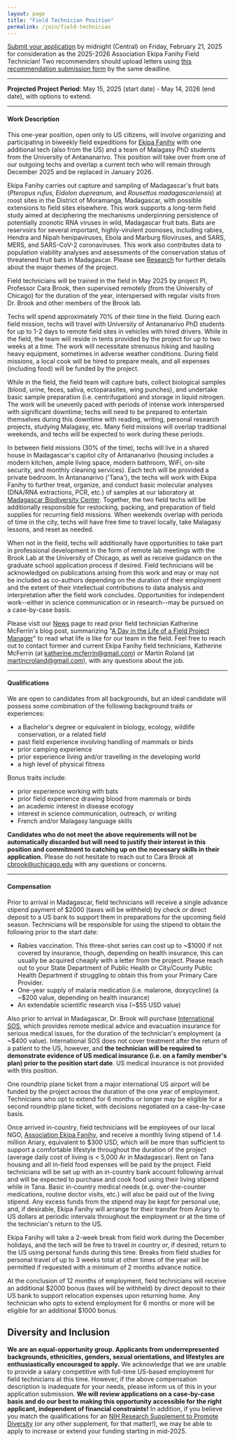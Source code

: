 ```yaml
---
layout: page
title: "Field Technician Position"
permalink: /join/field-technician
---
```


<!--
<div class="bs-callout bs-callout-info">
<p>Applications are now closed for the Ekipa Fanihy field technician position. We will be in touch with applicants in the next few weeks!</p>
<p><em>This page last updated September 19, 2024.</em></p>

</div>

-->


<div class="bs-callout bs-callout-warning">
  <p><a href="https://airtable.com/appLs4nO1FA55ZY6Q/shrtQ6x9ZhkZxKByh">Submit your application</a> by midnight (Central) on Friday, February 21, 2025 for consideration as the 2025-2026 Association Ekipa Fanihy Field Technician! Two recommenders should upload letters using <a href="https://airtable.com/appLs4nO1FA55ZY6Q/shr8UH06iLlqbqtyb">this recommendation submission form</a> by the same deadline.</p>
</div>



---

**Projected Project Period**: May 15, 2025 (start date) - May 14, 2026 (end date), with options to extend. 

---

#### **Work Description**

This one-year position, open only to US citizens, will involve organizing and participating in biweekly field expeditions for [Ekipa Fanihy](https://ekipafanihy.org) with one additional tech (also from the US) and a team of Malagasy PhD students from the University of Antananarivo. This position will take over from one of our outgoing techs and overlap a current tech who will remain through December 2025 and be replaced in January 2026. 

Ekipa Fanihy carries out capture and sampling of Madagascar's fruit bats (*Pteropus rufus,* *Eidolon dupreanum,* and *Rousettus madagascariensis*) at roost sites in the District of Moramanga, Madagascar, with possible extensions to field sites elsewhere. This work supports a long-term field study aimed at deciphering the mechanisms underpinning persistence of potentially zoonotic RNA viruses in wild, Madagascar fruit bats. Bats are reservoirs for several important, highly-virulent zoonoses, including rabies, Hendra and Nipah henipaviruses, Ebola and Marburg filoviruses, and SARS, MERS, and SARS-CoV-2 coronaviruses. This work also contributes data to population viability analyses and assessments of the conservation status of threatened fruit bats in Madagascar. Please see [Research](/research_interests) for further details about the major themes of the project.

Field technicians will be trained in the field in May 2025 by project PI, Professor Cara Brook, then supervised remotely (from the University of Chicago) for the duration of the year, interspersed with regular visits from Dr. Brook and other members of the Brook lab.

Techs will spend approximately 70% of their time in the field. During each field mission, techs will travel with University of Antananarivo PhD students for up to 1-2 days to remote field sites in vehicles with hired drivers. While in the field, the team will reside in tents provided by the project for up to two weeks at a time. The work will necessitate strenuous hiking and hauling heavy equipment, sometimes in adverse weather conditions. During field missions, a local cook will be hired to prepare meals, and all expenses (including food) will be funded by the project.  

While in the field, the field team will capture bats, collect biological samples (blood, urine, feces, saliva, ectoparasites, wing punches), and undertake basic sample preparation (i.e. centrifugation) and storage in liquid nitrogen. The work will be unevenly paced with periods of intense work interspersed with significant downtime; techs will need to be prepared to entertain themselves during this downtime with reading, writing, personal research projects, studying Malagasy, etc. Many field missions will overlap traditional weekends, and techs will be expected to work during these periods.

In between field missions (30% of the time), techs will live in a shared house in Madagascar's capitol city of Antananarivo (housing includes a modern kitchen, ample living space, modern bathroom, WiFi, on-site security, and monthly cleaning services). Each tech will be provided a private bedroom. In Antananarivo ('Tana'), the techs will work with Ekipa Fanihy to further treat, organize, and conduct basic molecular analyses (DNA/RNA extractions, PCR, etc.) of samples at our laboratory at  [Madagascar Biodiversity Center](https://www.madagascarbio.org). Together, the two field techs will be additionally responsible for restocking, packing, and preparation of field supplies for recurring field missions. When weekends overlap with periods of time in the city, techs will have free time to travel locally, take Malagasy lessons, and reset as needed.

When not in the field, techs will additionally have opportunities to take part in professional development in the form of remote lab meetings with the Brook Lab at the University of Chicago, as well as receive guidance on the graduate school application process if desired. Field technicians will be acknowledged on publications arising from this work and may or may not be included as co-authors depending on the duration of their employment and the extent of their intellectual contributions to data analysis and interpretation after the field work concludes. Opportunities for independent work--either in science communication or in research--may be pursued on a case-by-case basis. 

Please visit our [News](/news) page to read prior field technician Katherine McFerrin's blog post, summarizing "[A Day in the Life of a Field Project Manager](/news/day-in-the-life)" to read what life is like for our team in the field. Feel free to reach out to contact former and current Ekipa Fanihy field technicians, Katherine McFerrin (at [katherine.mcferrin@gmail.com](mailto:katherine.mcferrin@gmail.com)) or Martin Roland (at [martincroland@gmail.com](mailto:martincroland@gmail.com)), with any questions about the job.

---

#### **Qualifications**

We are open to candidates from all backgrounds, but an ideal candidate will possess some combination of the following background traits or experiences:

* a Bachelor's degree or equivalent in biology, ecology, wildlife conservation, or a related field
* past field experience involving handling of mammals or birds
* prior camping experience
* prior experience living and/or travelling in the developing world
* a high level of physical fitness

Bonus traits include:

* prior experience working with bats
* prior field experience drawing blood from mammals or birds
* an academic interest in disease ecology
* interest in science communication, outreach, or writing
* French and/or Malagasy language skills

**Candidates who do not meet the above requirements will not be automatically discarded but will need to justify their interest in this position and commitment to catching up on the necessary skills in their application.** Please do not hesitate to reach out to Cara Brook at [cbrook@uchicago.edu](mailto:cbrook@uchicago.edu) with any questions or concerns.

---

#### **Compensation**

Prior to arrival in Madagascar, field technicians will receive a single advance stipend payment of $2000 (taxes will be withheld) by check or direct deposit to a US bank to support them in preparations for the upcoming field season. Technicians will be responsible for using the stipend to obtain the following prior to the start date:

- Rabies vaccination. This three-shot series can cost up to ~$1000 if not covered by insurance, though, depending on health insurance, this can usually be acquired cheaply with a letter from the project. Please reach out to your State Department of Public Health or City/County Public Health Department if struggling to obtain this from your Primary Care Provider.
- One-year supply of malaria medication (i.e. malarone, doxycycline) (a ~$200 value, depending on health insurance)
- An extendable scientific research visa (~$55 USD value)

Also prior to arrival in Madagascar, Dr. Brook will purchase [International SOS](https://www.internationalsos.com/), which provides remote medical advice and evacuation insurance for serious medical issues, for the duration of the technician's employment (a ~$400 value). International SOS does not cover treatment after the return of a patient to the US, however, and **the technician will be required to demonstrate evidence of US medical insurance (i.e. on a family member's plan) prior to the position start date**. US medical insurance is not provided with this position.

One roundtrip plane ticket from a major international US airport will be funded by the project across the duration of the one year of employment. Technicians who opt to extend for 6 months or longer may be eligible for a second roundtrip plane ticket, with decisions negotiated on a case-by-case basis. 

Once arrived in-country, field technicians will be employees of our local NGO, [Association Ekipa Fanihy](https://ekipafanihy.org), and receive a monthly living stipend of 1.4 million Ariary, equivalent to $300 USD, which will be more than sufficient to support a comfortable lifestyle throughout the duration of the project (average daily cost of living is < 5,000 Ar in Madagascar). Rent on Tana housing and all in-field food expenses will be paid by the project. Field technicians will be set up with an in-country bank account following arrival and will be expected to purchase and cook food using their living stipend while in Tana. Basic in-country medical needs (e.g. over-the-counter medications, routine doctor visits, etc.) will also be paid out of the living stipend. Any excess funds from the stipend may be kept for personal use, and, if desirable, Ekipa Fanihy will arrange for their transfer from Ariary to US dollars at periodic intervals throughout the employment or at the time of the technician's return to the US. 

Ekipa Fanihy will take a 2-week break from field work during the December holidays, and the tech will be free to travel in country or, if desired, return to the US using personal funds during this time. Breaks from field studies for personal travel of up to 3 weeks total at other times of the year will be permitted if requested with a minimum of 2 months advance notice.

At the conclusion of 12 months of employment, field technicians will receive an additional $2000 bonus (taxes will be withheld) by direct deposit to their US bank to support relocation expenses upon returning home. Any technician who opts to extend employment for 6 months or more will be eligible for an additional $1000 bonus.


## **Diversity and Inclusion**

**We are an equal-opportunity group. Applicants from underrepresented backgrounds, ethnicities, genders, sexual orientations, and lifestyles are enthusiastically encouraged to apply.** We acknowledge that we are unable to provide a salary competitive with full-time US-based employment for field technicians at this time. However, if the above compensation description is inadequate for your needs, please inform us of this in your application submission. **We will review applications on a case-by-case basis and do our best to making this opportunity accessible for the right applicant, independent of financial constraints!** In addition, if you believe you match the qualifications for an [NIH Research Supplement to Promote Diversity](https://www.niaid.nih.gov/grants-contracts/research-supplements) (or any other supplement, for that matter!), we may be able to apply to increase or extend your funding starting in mid-2025.
